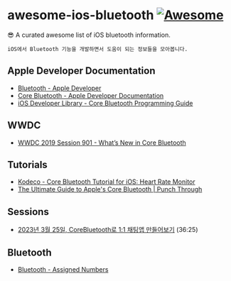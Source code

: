 # awesome-ios-bluetooth [![Awesome](https://cdn.rawgit.com/sindresorhus/awesome/d7305f38d29fed78fa85652e3a63e154dd8e8829/media/badge.svg)](https://github.com/sindresorhus/awesome)
😎 A curated awesome list of iOS bluetooth information.

```
iOS에서 Bluetooth 기능을 개발하면서 도움이 되는 정보들을 모아봅니다.
```

## Apple Developer Documentation
- [Bluetooth - Apple Developer](https://developer.apple.com/bluetooth/)
- [Core Bluetooth - Apple Developer Documentation](https://developer.apple.com/documentation/corebluetooth)
- [iOS Developer Library - Core Bluetooth Programming Guide](https://developer.apple.com/library/archive/documentation/NetworkingInternetWeb/Conceptual/CoreBluetooth_concepts/AboutCoreBluetooth/Introduction.html)

## WWDC
- [WWDC 2019 Session 901 - What’s New in Core Bluetooth](https://developer.apple.com/videos/play/wwdc2019/901/)

## Tutorials
- [Kodeco - Core Bluetooth Tutorial for iOS: Heart Rate Monitor](https://www.kodeco.com/231-core-bluetooth-tutorial-for-ios-heart-rate-monitor)
- [The Ultimate Guide to Apple's Core Bluetooth | Punch Through](https://punchthrough.com/core-bluetooth-basics/)

## Sessions
- [2023년 3월 25일, CoreBluetooth로 1:1 채팅앱 만들어보기](https://www.youtube.com/watch?v=p1KoJtqxXBE) (36:25)

## Bluetooth
- [Bluetooth - Assigned Numbers](https://www.bluetooth.com/specifications/assigned-numbers/)
